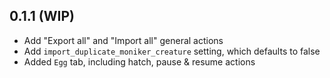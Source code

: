 ## 0.1.1 (WIP)

* Add "Export all" and "Import all" general actions
* Add `import_duplicate_moniker_creature` setting, which defaults to false
* Added `Egg` tab, including hatch, pause & resume actions